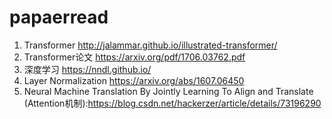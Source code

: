 # papaerread
1. Transformer http://jalammar.github.io/illustrated-transformer/
2. Transformer论文 https://arxiv.org/pdf/1706.03762.pdf
2. 深度学习 https://nndl.github.io/ 
3. Layer Normalization https://arxiv.org/abs/1607.06450
4. Neural Machine Translation By Jointly Learning To Align and Translate (Attention机制):https://blog.csdn.net/hackerzer/article/details/73196290
